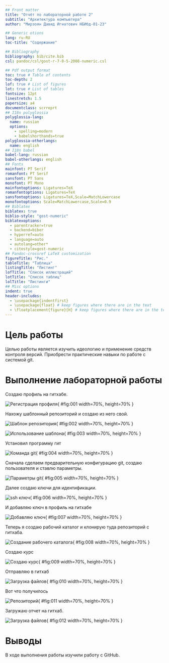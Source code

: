 ```yaml
---
## Front matter
title: "Отчёт по лабораторной работе 2"
subtitle: "Архитектура компьютера"
author: "Мирзоян Давид Игнатович НБИбд-01-23"

## Generic otions
lang: ru-RU
toc-title: "Содержание"

## Bibliography
bibliography: bib/cite.bib
csl: pandoc/csl/gost-r-7-0-5-2008-numeric.csl

## Pdf output format
toc: true # Table of contents
toc-depth: 2
lof: true # List of figures
lot: true # List of tables
fontsize: 12pt
linestretch: 1.5
papersize: a4
documentclass: scrreprt
## I18n polyglossia
polyglossia-lang:
  name: russian
  options:
	- spelling=modern
	- babelshorthands=true
polyglossia-otherlangs:
  name: english
## I18n babel
babel-lang: russian
babel-otherlangs: english
## Fonts
mainfont: PT Serif
romanfont: PT Serif
sansfont: PT Sans
monofont: PT Mono
mainfontoptions: Ligatures=TeX
romanfontoptions: Ligatures=TeX
sansfontoptions: Ligatures=TeX,Scale=MatchLowercase
monofontoptions: Scale=MatchLowercase,Scale=0.9
## Biblatex
biblatex: true
biblio-style: "gost-numeric"
biblatexoptions:
  - parentracker=true
  - backend=biber
  - hyperref=auto
  - language=auto
  - autolang=other*
  - citestyle=gost-numeric
## Pandoc-crossref LaTeX customization
figureTitle: "Рис."
tableTitle: "Таблица"
listingTitle: "Листинг"
lofTitle: "Список иллюстраций"
lotTitle: "Список таблиц"
lolTitle: "Листинги"
## Misc options
indent: true
header-includes:
  - \usepackage{indentfirst}
  - \usepackage{float} # keep figures where there are in the text
  - \floatplacement{figure}{H} # keep figures where there are in the text
---
```


# Цель работы

Целью работы является изучить идеологию и применение средств контроля версий. Приобрести практические навыки по работе с системой git.

# Выполнение лабораторной работы

Создаю профиль на гитхабе. 

![Регистрация профиля](image/01.png){ #fig:001 width=70%, height=70% }

Нахожу шаблонный репозиторий и создаю из него свой.

![Шаблон репозитория](image/02.png){ #fig:002 width=70%, height=70% }

![Использование шаблона](image/03.png){ #fig:003 width=70%, height=70% }

Установил программу гит

![Команда git](image/04.png){ #fig:004 width=70%, height=70% }

Сначала сделаем предварительную конфигурацию git, создаю пользователя и ставлю параметры.

![Параметры git](image/05.png){ #fig:005 width=70%, height=70% }

Далее создаю ключи для идентификации.

![ssh ключ](image/06.png){ #fig:006 width=70%, height=70% }

И добавляю ключ в профиль на гитхабе

![Добавляю ключ](image/07.png){ #fig:007 width=70%, height=70% }

Теперь я создаю рабочий каталог и клонирую туда репозиторий с гитхаба.

![Создание рабочего каталога](image/08.png){ #fig:008 width=70%, height=70% }

Создаю курс

![Создаю курс](image/09.png){ #fig:009 width=70%, height=70% }

Отправляю в гитхаб

![Загрузка файлов](image/10.png){ #fig:010 width=70%, height=70% }

Вот что получилось

![Репозиторий](image/11.png){ #fig:011 width=70%, height=70% }

Загружаю отчет на гитхаб. 

![Загрузка файлов](image/12.png){ #fig:012 width=70%, height=70% }

# Выводы

В ходе выполнения работы изучили работу с GitHub.